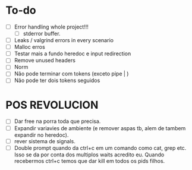 # To-do

- [ ] Error handling whole project!!!
    - [ ] stderror buffer.
- [ ] Leaks /  valgrind errors in every scenario
- [ ] Malloc erros
- [ ] Testar mais a fundo heredoc e input redirection
- [ ] Remove unused headers
- [ ] Norm
- [ ] Não pode terminar com tokens (exceto pipe | )
- [ ] Não pode ter dois tokens seguidos

# POS REVOLUCION
- [ ] Dar free na porra toda que precisa.
- [ ] Expandir variavies de ambiente (e remover aspas tb, alem de tambem expandir no heredoc).
- [ ] rever sistema de signals.
- [ ] Double prompt quando da ctrl+c em um comando como cat, grep etc. Isso se da por conta dos multiplos waits acredito eu. Quando recebermos ctrl+c temos que dar kill em todos os pids filhos.
